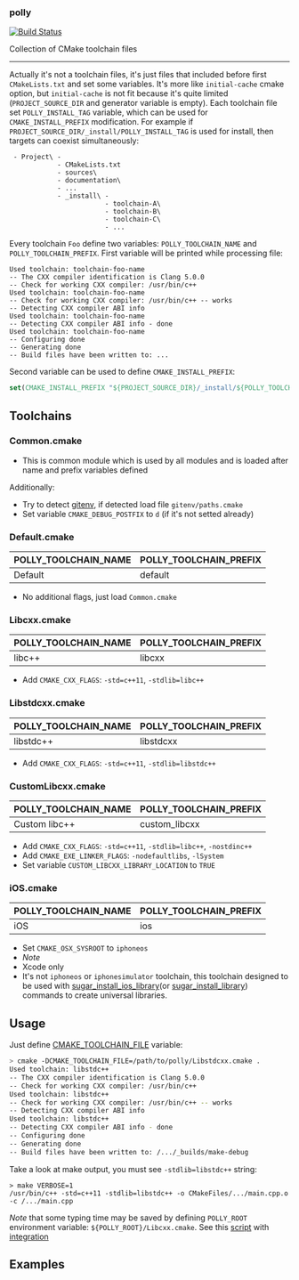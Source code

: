 ### polly

[![Build Status](https://travis-ci.org/ruslo/polly.png?branch=master)](https://travis-ci.org/ruslo/polly)

Collection of CMake toolchain files

-----

Actually it's not a toolchain files, it's just files that included before first `CMakeLists.txt` and set some variables.
It's more like `initial-cache` cmake option, but `initial-cache` is not fit because it's quite limited
(`PROJECT_SOURCE_DIR` and generator variable is empty).
Each toolchain file set `POLLY_INSTALL_TAG` variable, which can be used for `CMAKE_INSTALL_PREFIX` modification.
For example if `PROJECT_SOURCE_DIR/_install/POLLY_INSTALL_TAG` is used for install, then
targets can coexist simultaneously:
```
 - Project\ -
            - CMakeLists.txt
            - sources\
            - documentation\
            - ...
            - _install\ -
                        - toolchain-A\
                        - toolchain-B\
                        - toolchain-C\
                        - ...
```
Every toolchain `Foo` define two variables: `POLLY_TOOLCHAIN_NAME` and `POLLY_TOOLCHAIN_PREFIX`. First variable
will be printed while processing file:
```
Used toolchain: toolchain-foo-name
-- The CXX compiler identification is Clang 5.0.0
-- Check for working CXX compiler: /usr/bin/c++
Used toolchain: toolchain-foo-name
-- Check for working CXX compiler: /usr/bin/c++ -- works
-- Detecting CXX compiler ABI info
Used toolchain: toolchain-foo-name
-- Detecting CXX compiler ABI info - done
Used toolchain: toolchain-foo-name
-- Configuring done
-- Generating done
-- Build files have been written to: ...
```
Second variable can be used to define `CMAKE_INSTALL_PREFIX`:
```cmake
set(CMAKE_INSTALL_PREFIX "${PROJECT_SOURCE_DIR}/_install/${POLLY_TOOLCHAIN_PREFIX}")
```

## Toolchains
### Common.cmake
* This is common module which is used by all modules and is loaded after name and prefix variables defined

Additionally:
* Try to detect [gitenv](https://github.com/ruslo/gitenv), if detected load file `gitenv/paths.cmake`
* Set variable `CMAKE_DEBUG_POSTFIX` to `d` (if it's not setted already)

### Default.cmake
| POLLY_TOOLCHAIN_NAME | POLLY_TOOLCHAIN_PREFIX |
|----------------------|------------------------|
| Default              | default                |
* No additional flags, just load `Common.cmake`

### Libcxx.cmake
| POLLY_TOOLCHAIN_NAME | POLLY_TOOLCHAIN_PREFIX |
|----------------------|------------------------|
| libc++               | libcxx                 |
* Add `CMAKE_CXX_FLAGS`: `-std=c++11`, `-stdlib=libc++`

### Libstdcxx.cmake
| POLLY_TOOLCHAIN_NAME | POLLY_TOOLCHAIN_PREFIX |
|----------------------|------------------------|
| libstdc++            | libstdcxx              |
* Add `CMAKE_CXX_FLAGS`: `-std=c++11`, `-stdlib=libstdc++`

### CustomLibcxx.cmake
| POLLY_TOOLCHAIN_NAME | POLLY_TOOLCHAIN_PREFIX |
|----------------------|------------------------|
| Custom libc++        | custom_libcxx          |
* Add `CMAKE_CXX_FLAGS`: `-std=c++11`, `-stdlib=libc++`, `-nostdinc++`
* Add `CMAKE_EXE_LINKER_FLAGS`: `-nodefaultlibs`, `-lSystem`
* Set variable `CUSTOM_LIBCXX_LIBRARY_LOCATION` to `TRUE`

### iOS.cmake
| POLLY_TOOLCHAIN_NAME | POLLY_TOOLCHAIN_PREFIX |
|----------------------|------------------------|
| iOS                  | ios                    |
* Set `CMAKE_OSX_SYSROOT` to `iphoneos`
* *Note*
 * Xcode only
 * It's not `iphoneos` or `iphonesimulator` toolchain, this toolchain designed to be used with
[sugar_install_ios_library][1](or [sugar_install_library][2]) commands to create universal libraries.

[1]: https://github.com/ruslo/sugar/tree/master/cmake/core#sugar_install_ios_library
[2]: https://github.com/ruslo/sugar/tree/master/cmake/core#sugar_install_library

## Usage
Just define [CMAKE_TOOLCHAIN_FILE][3] variable:
```bash
> cmake -DCMAKE_TOOLCHAIN_FILE=/path/to/polly/Libstdcxx.cmake .
Used toolchain: libstdc++
-- The CXX compiler identification is Clang 5.0.0
-- Check for working CXX compiler: /usr/bin/c++
Used toolchain: libstdc++
-- Check for working CXX compiler: /usr/bin/c++ -- works
-- Detecting CXX compiler ABI info
Used toolchain: libstdc++
-- Detecting CXX compiler ABI info - done
-- Configuring done
-- Generating done
-- Build files have been written to: /.../_builds/make-debug
```
Take a look at make output, you must see `-stdlib=libstdc++` string:
```
> make VERBOSE=1
/usr/bin/c++ -std=c++11 -stdlib=libstdc++ -o CMakeFiles/.../main.cpp.o -c /.../main.cpp
```

*Note* that some typing time may be saved by defining `POLLY_ROOT` environment variable: `${POLLY_ROOT}/Libcxx.cmake`.
See this [script][4] with [integration][5]

[3]: http://www.cmake.org/Wiki/CMake_Cross_Compiling#The_toolchain_file
[4]: https://github.com/ruslo/gitenv/blob/master/gitenv/paths.sh
[5]: https://github.com/ruslo/configs
## Examples
